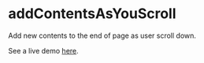 addContentsAsYouScroll
======================

Add new contents to the end of page as user scroll down.

See a live demo [here](http://chenyinl.github.com/addContentsAsYouScroll/demo.html).
